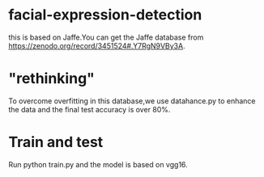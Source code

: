 # facial-expression-detection
this is based on Jaffe.You can get the Jaffe database from https://zenodo.org/record/3451524#.Y7RgN9VBy3A.

# "rethinking"
To overcome overfitting in this database,we use datahance.py to enhance the data and the final test accuracy is over 80%.

# Train and test

Run python train.py and the model is based on vgg16.



